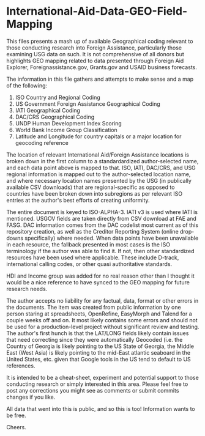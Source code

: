 # International-Aid-Data-GEO-Field-Mapping

This files presents a mash up of available Geographical coding relevant to those conducting research into Foreign Assistance, particularly
those examining USG data on such. It is not comprehensive of all donors but highlights GEO mapping related to data presented through
Foreign Aid Explorer, Foreignassistance.gov, Grants.gov and USAID business forecasts.

The information in this file gathers and attempts to make sense and a map of the following:
1. ISO Country and Regional Coding
2. US Government Foreign Assistance Geographical Coding
3. IATI Geographical Coding
4. DAC/CRS Geographical Coding
5. UNDP Human Development Index Scoring
6. World Bank Income Group Classification
7. Latitude and Longitude for country capitals or a major location for geocoding reference

The location of relevant International Aid/Foreign Assistance locations is broken down in the first column to a standardardized
author-selected name, and each data point above is mapped to that.
ISO, IATI, DAC/CRS, and USG regional information is mapped out to the author-selected location name, and where necessary location names 
presented by the USG (in publically available CSV downloads) that are regional-specific as opposed to countries have been broken down
into subregions as per relevant ISO entries at the author's best efforts of creating uniformity.

The entire  document is keyed to ISO-ALPHA-3. IATI v3 is used where IATI is mentioned. USGOV fields are taken directly from CSV download
at FAE and FASG. DAC information comes from the DAC codelist most current as of this repository creation, as well as the Creditor
Reporting System (online drop-downs specifically) where needed. When data points have been unavailable in each resource, the fallback
presented in most cases is the ISO terminology if the author was able to find it. If not, then other standardized resources have been
used where applicable. These include D-track, international calling codes, or other quasi authoritative standards.

HDI and Income group was added for no real reason other than I thought it would be a nice reference to have synced to the GEO mapping
for future research needs.

The author accepts no liability for any factual, data, format or other errors in the documents. The item was created from public
information by one person staring at spreadsheets, OpenRefine, EasyMorph and Talend for a couple weeks off and on. It most likely contains some errors and should not be used for a production-level project without significant review and testing. The author's first hunch is that the LAT/LONG fields likely contain issues that need correcting since they were automatically Geocoded (i.e. the Country of Georgia is likely pointing to the US State of Georgia, the Middle East (West Asia) is likely pointing to the mid-East atlantic seaboard in the United States, etc. given that Google tools in the US tend to default to US references.

It is intended to be a cheat-sheet, experiment and potential support to those conducting research or simply interested in this area.
Please feel free to post any corrections you might see as comments or submit commits changes if you like.

All data that went into this is public, and so this is too! Information wants to be free.

Cheers.


